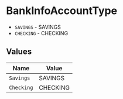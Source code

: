# BankInfoAccountType

* `SAVINGS` - SAVINGS
* `CHECKING` - CHECKING


## Values

| Name       | Value      |
| ---------- | ---------- |
| `Savings`  | SAVINGS    |
| `Checking` | CHECKING   |